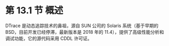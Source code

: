 # 第 13.1 节 概述

DTrace 是动态追踪技术的鼻祖，源自 SUN 公司的 Solaris 系统（基于早期的 BSD，目前开发已经停滞，最新版本是 2018 年的 11.4），提供了高级性能分析和调试功能，它的源代码采用 CDDL 许可证。